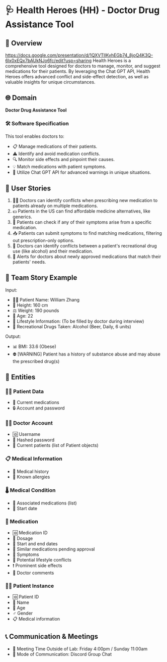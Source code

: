 ﻿# 🩺 Health Heroes (HH) - Doctor Drug Assistance Tool

## 📌 Overview
https://docs.google.com/presentation/d/1QXVTlIKvhEGb74_8joQ4K3Q-6lx0xEQx7bAUkNJo6fc/edit?usp=sharing 
Health Heroes is a comprehensive tool designed for doctors to manage, monitor, and suggest medications for their patients. By leveraging the Chat GPT API, Health Heroes offers advanced conflict and side-effect detection, as well as valuable insights for unique circumstances.

## 🌐 Domain

**Doctor Drug Assistance Tool**

### 🛠 Software Specification

This tool enables doctors to:
- 📋 Manage medications of their patients.
- ⚠️ Identify and avoid medication conflicts.
- 🔍 Monitor side effects and pinpoint their causes.
- 💡 Match medications with patient symptoms.
- 🤖 Utilize Chat GPT API for advanced warnings in unique situations.

## 📖 User Stories

1. 👩‍⚕️ Doctors can identify conflicts when prescribing new medication to patients already on multiple medications.
2. 💵 Patients in the US can find affordable medicine alternatives, like generics.
3. 🤔 Patients can check if any of their symptoms arise from a specific medication.
4. 📥 Patients can submit symptoms to find matching medications, filtering out prescription-only options.
5. 🍺 Doctors can identify conflicts between a patient's recreational drug use (like alcohol) and their medication.
6. 🚨 Alerts for doctors about newly approved medications that match their patients' needs.

## 🚀 Team Story Example

Input:
- 🙋‍♂️ Patient Name: William Zhang
- 📏 Height: 160 cm
- ⚖️ Weight: 190 pounds
- 🎂 Age: 22
- 📝 Lifestyle Information: (To be filled by doctor during interview)
- 🍻 Recreational Drugs Taken: Alcohol (Beer, Daily, 6 units)

Output:
- 📊 BMI: 33.6 (Obese)
- ⛔ [WARNING] Patient has a history of substance abuse and may abuse the prescribed drug(s)

## 📑 Entities

### 🙍‍♂️ Patient Data
- 💊 Current medications
- 🔒 Account and password

### 👩‍⚕️ Doctor Account
- 🆔 Username
- 🔐 Hashed password
- 📜 Current patients (list of Patient objects)

### 📋 Medical Information
- 📜 Medical history
- 🚫 Known allergies

### 🌡 Medical Condition
- 💊 Associated medications (list)
- 📅 Start date

### 💊 Medication
- 🆔 Medication ID
- 📏 Dosage
- 📅 Start and end dates
- 🔄 Similar medications pending approval
- 🤒 Symptoms
- 🍻 Potential lifestyle conflicts
- ❗ Prominent side effects
- 📝 Doctor comments

### 🙋‍♂️ Patient Instance
- 🆔 Patient ID
- 📛 Name
- 🎂 Age
- ♂️ Gender
- 📋 Medical information

## 📞 Communication & Meetings

- 📅 Meeting Time Outside of Lab: Friday 4:00pm / Sunday 11:00am
- 💬 Mode of Communication: Discord Group Chat
